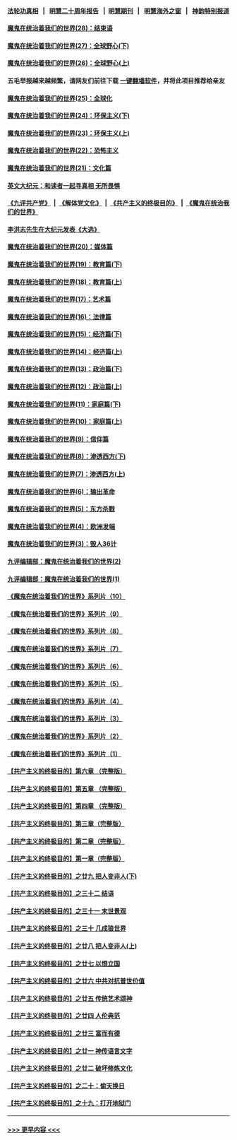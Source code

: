 #### [法轮功真相](https://github.com/gfw-breaker/truth/blob/master/README.md?t=0) &nbsp;&nbsp;|&nbsp;&nbsp; [明慧二十周年报告](https://github.com/gfw-breaker/mh-reports/blob/master/README.md?t=0) &nbsp;&nbsp;|&nbsp;&nbsp;[明慧期刊](https://github.com/gfw-breaker/mh-qikan) &nbsp;&nbsp;|&nbsp;&nbsp; [明慧海外之窗](https://github.com/gfw-breaker/mh-news/blob/master/README.md?t=0) &nbsp;&nbsp;|&nbsp;&nbsp; [神韵特别报道](https://github.com/gfw-breaker/mh-news/blob/master/shenyun.md?t=0)
#### [魔鬼在统治着我们的世界(28)：结束语](../pages/nsc422/n10936246.md?t=06191651) 
#### [魔鬼在统治着我们的世界(27)：全球野心(下)](../pages/nsc422/n10928319.md?t=06191651) 
#### [魔鬼在统治着我们的世界(26)：全球野心(上)](../pages/nsc422/n10900318.md?t=06191651) 
#### 五毛举报越来越频繁，请网友们前往下载 [一键翻墙软件](https://github.com/gfw-breaker/ssr-accounts)，并将此项目推荐给亲友
#### [魔鬼在统治着我们的世界(25)：全球化](../pages/nsc422/n10788205.md?t=06191651) 
#### [魔鬼在统治着我们的世界(24)：环保主义(下)](../pages/nsc422/n10695307.md?t=06191651) 
#### [魔鬼在统治着我们的世界(23)：环保主义(上)](../pages/nsc422/n10688613.md?t=06191651) 
#### [魔鬼在统治着我们的世界(22)：恐怖主义](../pages/nsc422/n10614727.md?t=06191651) 
#### [魔鬼在统治着我们的世界(21)：文化篇](../pages/nsc422/n10597706.md?t=06191651) 
#### [英文大纪元：和读者一起寻真相 无所畏惧](../pages/nsc422/n12542027.md?t=06191651) 
#### [《九评共产党》](https://github.com/begood0513/9ping.md/blob/master/README.md) &nbsp;|&nbsp; [《解体党文化》](../../../../jtdwh.md/blob/master/README.md)  &nbsp;|&nbsp; [《共产主义的终极目的》](../../../../gczydzjmd.md/blob/master/README.md) &nbsp;|&nbsp; [《魔鬼在统治我们的世界》](../../../../mgztzwmdsj.md/blob/master/README.md) 
#### [李洪志先生在大纪元发表《大选》](../pages/nsc422/n12534746.md?t=06191651) 
#### [魔鬼在统治着我们的世界(20)：媒体篇](../pages/nsc422/n10586579.md?t=06191651) 
#### [魔鬼在统治着我们的世界(19)：教育篇(下)](../pages/nsc422/n10564808.md?t=06191651) 
#### [魔鬼在统治着我们的世界(18)：教育篇(上)](../pages/nsc422/n10526970.md?t=06191651) 
#### [魔鬼在统治着我们的世界(17)：艺术篇](../pages/nsc422/n10499093.md?t=06191651) 
#### [魔鬼在统治着我们的世界(16)：法律篇](../pages/nsc422/n10485969.md?t=06191651) 
#### [魔鬼在统治着我们的世界(15)：经济篇(下)](../pages/nsc422/n10469975.md?t=06191651) 
#### [魔鬼在统治着我们的世界(14)：经济篇(上)](../pages/nsc422/n10457370.md?t=06191651) 
#### [魔鬼在统治着我们的世界(13)：政治篇(下)](../pages/nsc422/n10448270.md?t=06191651) 
#### [魔鬼在统治着我们的世界(12)：政治篇(上)](../pages/nsc422/n10444576.md?t=06191651) 
#### [魔鬼在统治着我们的世界(11)：家庭篇(下)](../pages/nsc422/n10440961.md?t=06191651) 
#### [魔鬼在统治着我们的世界(10)：家庭篇(上)](../pages/nsc422/n10435448.md?t=06191651) 
#### [魔鬼在统治着我们的世界(9)：信仰篇](../pages/nsc422/n10432159.md?t=06191651) 
#### [魔鬼在统治着我们的世界(8)：渗透西方(下)](../pages/nsc422/n10429603.md?t=06191651) 
#### [魔鬼在统治着我们的世界(7)：渗透西方(上)](../pages/nsc422/n10426013.md?t=06191651) 
#### [魔鬼在统治着我们的世界(6)：输出革命](../pages/nsc422/n10421536.md?t=06191651) 
#### [魔鬼在统治着我们的世界(5)：东方杀戮](../pages/nsc422/n10417707.md?t=06191651) 
#### [魔鬼在统治着我们的世界(4)：欧洲发端](../pages/nsc422/n10414890.md?t=06191651) 
#### [魔鬼在统治着我们的世界(3)：毁人36计](../pages/nsc422/n10411583.md?t=06191651) 
#### [九评编辑部：魔鬼在统治着我们的世界(2)](../pages/nsc422/n10410036.md?t=06191651) 
#### [九评编辑部：魔鬼在统治着我们的世界(1)](../pages/nsc422/n10406825.md?t=06191651) 
#### [《魔鬼在统治着我们的世界》系列片（10）](../pages/nsc422/n12292670.md?t=06191651) 
#### [《魔鬼在统治着我们的世界》系列片（9）](../pages/nsc422/n12290859.md?t=06191651) 
#### [《魔鬼在统治着我们的世界》系列片（8）](../pages/nsc422/n12287445.md?t=06191651) 
#### [《魔鬼在统治着我们的世界》系列片（7）](../pages/nsc422/n12283425.md?t=06191651) 
#### [《魔鬼在统治着我们的世界》系列片（6）](../pages/nsc422/n12282314.md?t=06191651) 
#### [《魔鬼在统治着我们的世界》系列片（5）](../pages/nsc422/n12281419.md?t=06191651) 
#### [《魔鬼在统治着我们的世界》系列片（4）](../pages/nsc422/n12274024.md?t=06191651) 
#### [《魔鬼在统治着我们的世界》系列片（3）](../pages/nsc422/n12271322.md?t=06191651) 
#### [《魔鬼在统治着我们的世界》系列片（2）](../pages/nsc422/n12269049.md?t=06191651) 
#### [《魔鬼在统治着我们的世界》系列片（1）](../pages/nsc422/n12267575.md?t=06191651) 
#### [【共产主义的终极目的】第六章 （完整版）](../pages/nsc422/n11428913.md?t=06191651) 
#### [【共产主义的终极目的】第五章 （完整版）](../pages/nsc422/n11428912.md?t=06191651) 
#### [【共产主义的终极目的】第四章 （完整版）](../pages/nsc422/n11428907.md?t=06191651) 
#### [【共产主义的终极目的】第三章（完整版）](../pages/nsc422/n11428848.md?t=06191651) 
#### [【共产主义的终极目的】第二章（完整版）](../pages/nsc422/n11428831.md?t=06191651) 
#### [【共产主义的终极目的】第一章（完整版）](../pages/nsc422/n11417651.md?t=06191651) 
#### [【共产主义的终极目的】之廿九 把人变非人(下)](../pages/nsc422/n11344140.md?t=06191651) 
#### [【共产主义的终极目的】之三十二 结语](../pages/nsc422/n11360535.md?t=06191651) 
#### [【共产主义的终极目的】之三十一 末世景观](../pages/nsc422/n11351129.md?t=06191651) 
#### [【共产主义的终极目的】之三十 几成狼世界](../pages/nsc422/n11348280.md?t=06191651) 
#### [【共产主义的终极目的】之廿八 把人变非人(上)](../pages/nsc422/n11340492.md?t=06191651) 
#### [【共产主义的终极目的】之廿七 以恨立国](../pages/nsc422/n11336944.md?t=06191651) 
#### [【共产主义的终极目的】之廿六 中共对抗普世价值](../pages/nsc422/n11324785.md?t=06191651) 
#### [【共产主义的终极目的】之廿五 传统艺术颂神](../pages/nsc422/n11296396.md?t=06191651) 
#### [【共产主义的终极目的】之廿四 人伦典范](../pages/nsc422/n11296397.md?t=06191651) 
#### [【共产主义的终极目的】之廿三 富而有德](../pages/nsc422/n11283598.md?t=06191651) 
#### [【共产主义的终极目的】之廿一 神传语言文字](../pages/nsc422/n11263265.md?t=06191651) 
#### [【共产主义的终极目的】之廿二 破坏修炼文化](../pages/nsc422/n11245728.md?t=06191651) 
#### [【共产主义的终极目的】之二十：偷天换日](../pages/nsc422/n11238846.md?t=06191651) 
#### [【共产主义的终极目的】之十九：打开地狱门](../pages/nsc422/n11206376.md?t=06191651) 

----
#### [ >>> 更早内容 <<< ](../indexes/nsc422-earlier.md)
